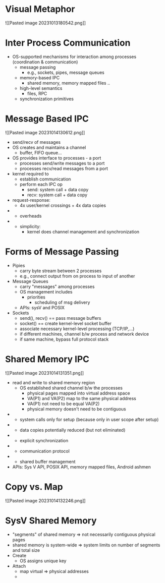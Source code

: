 # Visual Metaphor
![[Pasted image 20231013180542.png]]
# Inter Process Communication
- OS-supported mechanisms for interaction among processes (coordination & communication)
	- message passing
		- e.g., sockets, pipes, message queues
	- memory-based IPC
		- shared memory, memory mapped files ..
	- high-level semantics
		- files, RPC
	- synchronization primitives
# Message Based IPC
![[Pasted image 20231014130612.png]]
- send/recv of messages
- OS creates and maintains a channel
	- buffer, FIFO queue...
- OS provides interface to processes - a port
	- processes send/write messages to a port
	- processes recv/read messages from a port
- kernel required to
	- establish communication
	- perform each IPC op
		- send: system call + data copy
		- recv: system call + data copy
-  request-response:
	- 4x user/kernel crossings + 4x data copies
- - overheads
- + simplicity:
	- kernel does channel management and synchronization
# Forms of Message Passing
- Pipies
	- carry byte stream between 2 processes
	- e.g., connect output from on process to input of another
- Message Queues
	- carry "messages" among processes
	- OS management includes 
		- priorities
			- scheduling of msg delivery
	- APIs: sysV and POSIX
- Sockets
	- send(), recv() == pass message buffers
	- socket() == create kernel-level socket buffer
	- associate necessary kernel-level processing (TCP/IP,...)
	- if different machines, channel b/w process and network device
	- if same machine, bypass full protocol stack
# Shared Memory IPC
![[Pasted image 20231014131351.png]]
- read and write to shared memory region
	- OS established shared channel b/w the processes
		- physical pages mapped into virtual address space
		- VA(P1) and VA(P2) map to the same physical address
		- VA(P1) not need to be equal VA(P2)
		- physical memory doesn't need to be contiguous
- + system calls only for setup (because only in user scope after setup)
- + data copies potentially reduced (but not eliminated)
- - explicit synchronization
- - communication protocol
- - shared buffer management
- APIs: Sys V API, POSIX API, memory mapped files, Android ashmen
# Copy vs. Map
![[Pasted image 20231014132246.png]]
# SysV Shared Memory
- "segments" of shared memory => not necessarily contiguous physical pages
- shared memory is system-wide => system limits on number of segments and total size
- Create
	- OS assigns unique key
- Attach
	- map virtual => physical addresses
	- 